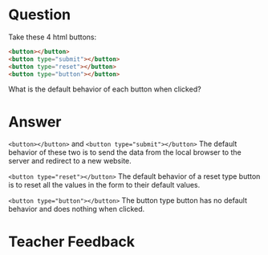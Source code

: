 # Question

Take these 4 html buttons:

```html
<button></button>
<button type="submit"></button>
<button type="reset"></button>
<button type="button"></button>
```

What is the default behavior of each button when clicked?

# Answer

`<button></button>` and `<button type="submit"></button>`
The default behavior of these two is to send the data from the local browser to the server and redirect to a new website.

`<button type="reset"></button>`
The default behavior of a reset type button is to reset all the values in the form to their default values.

`<button type="button"></button>`
The button type button has no default behavior and does nothing when clicked.

# Teacher Feedback

